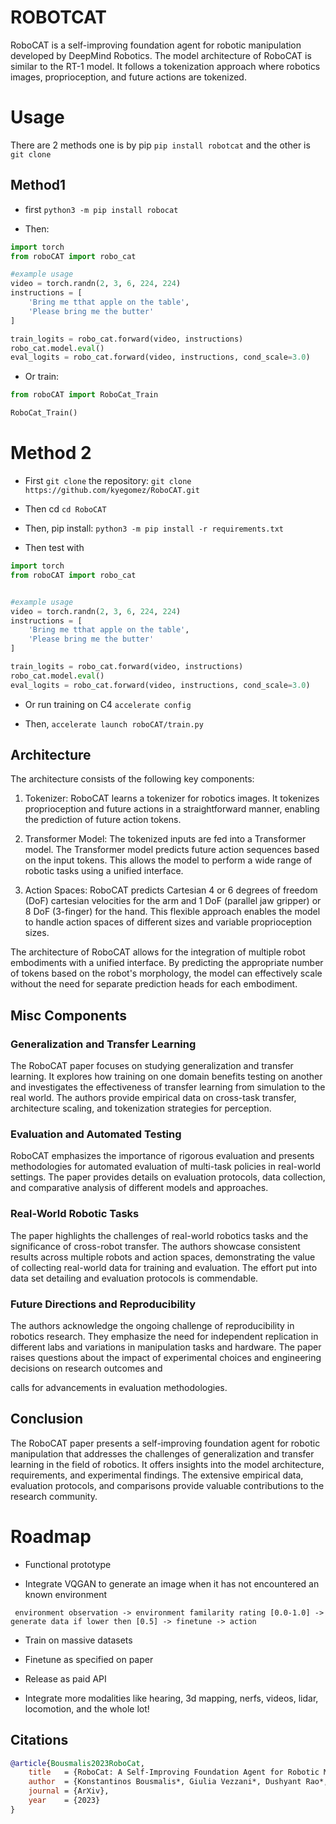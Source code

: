 # ROBOTCAT

RoboCAT is a self-improving foundation agent for robotic manipulation developed by DeepMind Robotics. The model architecture of RoboCAT is similar to the RT-1 model. It follows a tokenization approach where robotics images, proprioception, and future actions are tokenized. 



# Usage
There are 2 methods one is by pip `pip install robotcat` and the other is `git clone`


## Method1
* first `python3 -m pip install robocat`

* Then:

```python
import torch
from roboCAT import robo_cat

#example usage
video = torch.randn(2, 3, 6, 224, 224)
instructions = [
    'Bring me tthat apple on the table',
    'Please bring me the butter'
]

train_logits = robo_cat.forward(video, instructions)
robo_cat.model.eval()
eval_logits = robo_cat.forward(video, instructions, cond_scale=3.0)
```

* Or train:

```python
from roboCAT import RoboCat_Train

RoboCat_Train()

```


# Method 2

* First `git clone` the repository: `git clone https://github.com/kyegomez/RoboCAT.git`

* Then cd `cd RoboCAT` 

* Then, pip install: `python3 -m pip install -r requirements.txt`

* Then test with 
```python 
import torch
from roboCAT import robo_cat


#example usage
video = torch.randn(2, 3, 6, 224, 224)
instructions = [
    'Bring me tthat apple on the table',
    'Please bring me the butter'
]

train_logits = robo_cat.forward(video, instructions)
robo_cat.model.eval()
eval_logits = robo_cat.forward(video, instructions, cond_scale=3.0)
```

* Or run training on C4 `accelerate config`

* Then, `accelerate launch roboCAT/train.py`

## Architecture
The architecture consists of the following key components:

1. Tokenizer: RoboCAT learns a tokenizer for robotics images. It tokenizes proprioception and future actions in a straightforward manner, enabling the prediction of future action tokens.

2. Transformer Model: The tokenized inputs are fed into a Transformer model. The Transformer model predicts future action sequences based on the input tokens. This allows the model to perform a wide range of robotic tasks using a unified interface.

3. Action Spaces: RoboCAT predicts Cartesian 4 or 6 degrees of freedom (DoF) cartesian velocities for the arm and 1 DoF (parallel jaw gripper) or 8 DoF (3-finger) for the hand. This flexible approach enables the model to handle action spaces of different sizes and variable proprioception sizes.

The architecture of RoboCAT allows for the integration of multiple robot embodiments with a unified interface. By predicting the appropriate number of tokens based on the robot's morphology, the model can effectively scale without the need for separate prediction heads for each embodiment.


## Misc Components

### Generalization and Transfer Learning
The RoboCAT paper focuses on studying generalization and transfer learning. It explores how training on one domain benefits testing on another and investigates the effectiveness of transfer learning from simulation to the real world. The authors provide empirical data on cross-task transfer, architecture scaling, and tokenization strategies for perception.

### Evaluation and Automated Testing
RoboCAT emphasizes the importance of rigorous evaluation and presents methodologies for automated evaluation of multi-task policies in real-world settings. The paper provides details on evaluation protocols, data collection, and comparative analysis of different models and approaches.

### Real-World Robotic Tasks
The paper highlights the challenges of real-world robotics tasks and the significance of cross-robot transfer. The authors showcase consistent results across multiple robots and action spaces, demonstrating the value of collecting real-world data for training and evaluation. The effort put into data set detailing and evaluation protocols is commendable.

### Future Directions and Reproducibility
The authors acknowledge the ongoing challenge of reproducibility in robotics research. They emphasize the need for independent replication in different labs and variations in manipulation tasks and hardware. The paper raises questions about the impact of experimental choices and engineering decisions on research outcomes and

 calls for advancements in evaluation methodologies.

## Conclusion

The RoboCAT paper presents a self-improving foundation agent for robotic manipulation that addresses the challenges of generalization and transfer learning in the field of robotics. It offers insights into the model architecture, requirements, and experimental findings. The extensive empirical data, evaluation protocols, and comparisons provide valuable contributions to the research community.

# Roadmap

* Functional prototype

* Integrate VQGAN to generate an image when it has not encountered an known environment

` environment observation -> environment familarity rating [0.0-1.0] -> generate data if lower then [0.5] -> finetune -> action`

* Train on massive datasets

* Finetune as specified on paper

* Release as paid API

* Integrate more modalities like hearing, 3d mapping, nerfs, videos, lidar, locomotion, and the whole lot!


## Citations

```bibtex
@article{Bousmalis2023RoboCat,
    title   = {RoboCat: A Self-Improving Foundation Agent for Robotic Manipulation},
    author  = {Konstantinos Bousmalis*, Giulia Vezzani*, Dushyant Rao*, Coline Devin*, Alex X. Lee*, Maria Bauza*, Todor Davchev*, Yuxiang Zhou*, Agrim Gupta*,1, Akhil Raju, Antoine Laurens, Claudio Fantacci, Valentin Dalibard, Martina Zambelli, Murilo Martins, Rugile Pevceviciute, Michiel Blokzijl, Misha Denil, Nathan Batchelor, Thomas Lampe, Emilio Parisotto, Konrad Żołna, Scott Reed, Sergio Gómez Colmenarejo, Jon Scholz, Abbas Abdolmaleki, Oliver Groth, Jean-Baptiste Regli, Oleg Sushkov, Tom Rothörl, José Enrique Chen, Yusuf Aytar, Dave Barker, Joy Ortiz, Martin Riedmiller, Jost Tobias Springenberg, Raia Hadsell†, Francesco Nori† and Nicolas Heess},
    journal = {ArXiv},
    year    = {2023}
}
```



